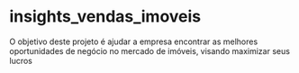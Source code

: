 # insights_vendas_imoveis
O objetivo deste projeto é ajudar a empresa encontrar as melhores oportunidades de negócio no mercado de imóveis, visando maximizar seus lucros
